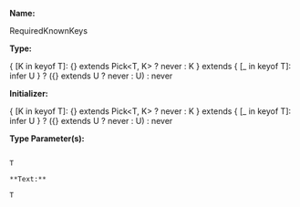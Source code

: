 **Name:**

RequiredKnownKeys

**Type:**

{
[K in keyof T]: {} extends Pick<T, K> ? never : K
} extends { [_ in keyof T]: infer U } ? ({} extends U ? never : U) : never

**Initializer:**

{
[K in keyof T]: {} extends Pick<T, K> ? never : K
} extends { [_ in keyof T]: infer U } ? ({} extends U ? never : U) : never

**Type Parameter(s):**

```**Name:**

T

**Text:**

T

```

